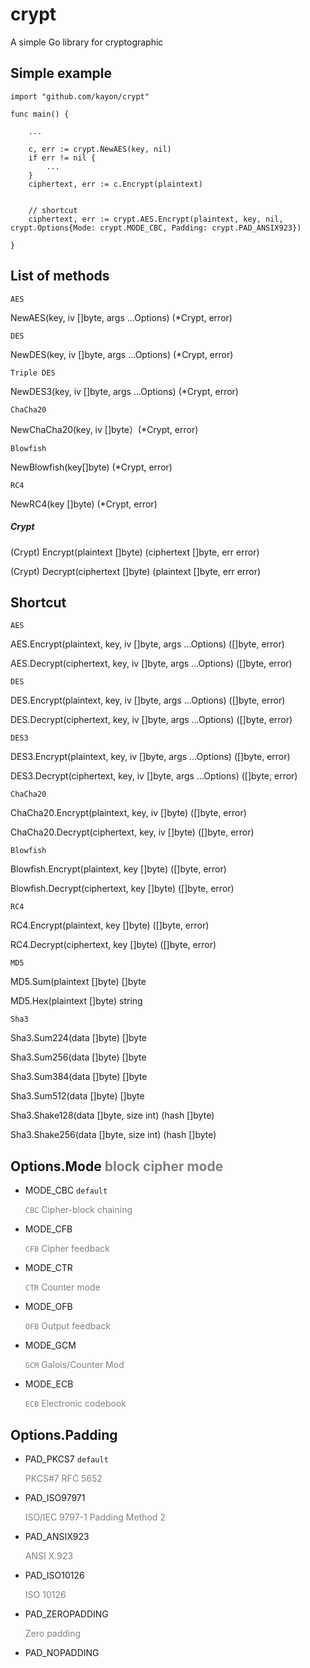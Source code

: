 # crypt
A simple Go library for cryptographic

## Simple example
```
import "github.com/kayon/crypt"

func main() {

    ...

    c, err := crypt.NewAES(key, nil)
    if err != nil {
        ...
    }
    ciphertext, err := c.Encrypt(plaintext)


    // shortcut
    ciphertext, err := crypt.AES.Encrypt(plaintext, key, nil, crypt.Options{Mode: crypt.MODE_CBC, Padding: crypt.PAD_ANSIX923})

}
```

## List of methods

`AES`

NewAES(key, iv []byte, args ...Options) (*Crypt, error)

`DES`

NewDES(key, iv []byte, args ...Options) (*Crypt, error)

`Triple DES`

NewDES3(key, iv []byte, args ...Options) (*Crypt, error)

`ChaCha20`

NewChaCha20(key, iv []byte）(*Crypt, error)

`Blowfish`

NewBlowfish(key[]byte) (*Crypt, error)

`RC4`

NewRC4(key []byte) (*Crypt, error)

##### Crypt

(Crypt) Encrypt(plaintext []byte) (ciphertext []byte, err error)

(Crypt) Decrypt(ciphertext []byte) (plaintext []byte, err error)

## Shortcut
`AES`

AES.Encrypt(plaintext, key, iv []byte, args ...Options) ([]byte, error)

AES.Decrypt(ciphertext, key, iv []byte, args ...Options) ([]byte, error)

`DES`

DES.Encrypt(plaintext, key, iv []byte, args ...Options) ([]byte, error)

DES.Decrypt(ciphertext, key, iv []byte, args ...Options) ([]byte, error)

`DES3`

DES3.Encrypt(plaintext, key, iv []byte, args ...Options) ([]byte, error)

DES3.Decrypt(ciphertext, key, iv []byte, args ...Options) ([]byte, error)

`ChaCha20`

ChaCha20.Encrypt(plaintext, key, iv []byte) ([]byte, error)

ChaCha20.Decrypt(ciphertext, key, iv []byte) ([]byte, error)

`Blowfish`

Blowfish.Encrypt(plaintext, key []byte) ([]byte, error)

Blowfish.Decrypt(ciphertext, key []byte) ([]byte, error)

`RC4`

RC4.Encrypt(plaintext, key []byte) ([]byte, error)

RC4.Decrypt(ciphertext, key []byte) ([]byte, error)

`MD5`

MD5.Sum(plaintext []byte) []byte

MD5.Hex(plaintext []byte) string

`Sha3`

Sha3.Sum224(data []byte) []byte

Sha3.Sum256(data []byte) []byte

Sha3.Sum384(data []byte) []byte

Sha3.Sum512(data []byte) []byte

Sha3.Shake128(data []byte, size int) (hash []byte)

Sha3.Shake256(data []byte, size int) (hash []byte)


## Options.Mode <font color=gray>block cipher mode</font>

* MODE_CBC `default`

  <font color=gray>`CBC` Cipher-block chaining</font>

* MODE_CFB

  <font color=gray>`CFB` Cipher feedback</font>

* MODE_CTR

  <font color=gray>`CTR` Counter mode</font>

* MODE_OFB

  <font color=gray>`OFB` Output feedback</font>

* MODE_GCM

  <font color=gray>`GCM` Galois/Counter Mod</font>

* MODE_ECB

  <font color=gray>`ECB` Electronic codebook</font>

## Options.Padding

* PAD_PKCS7 `default`

  <font color=gray>PKCS#7 RFC 5652</font>

* PAD_ISO97971

  <font color=gray>ISO/IEC 9797-1 Padding Method 2</font>

* PAD_ANSIX923

  <font color=gray>ANSI X.923</font>

* PAD_ISO10126

  <font color=gray>ISO 10126</font>

* PAD_ZEROPADDING

  <font color=gray>Zero padding</font>

* PAD_NOPADDING


